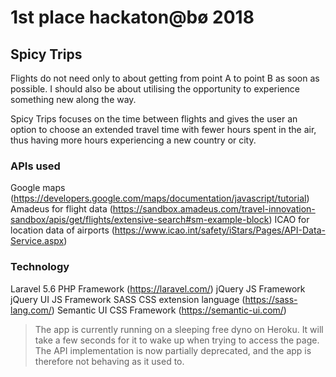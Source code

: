# 1st place hackaton@bø 2018

## Spicy Trips
Flights do not need only to about getting from point A to point B as soon as possible. I should also be about utilising the opportunity to experience something new along the way.

Spicy Trips focuses on the time between flights and gives the user an option to choose an extended travel time with fewer hours spent in the air, thus having more hours experiencing a new country or city.

### APIs used
Google maps (https://developers.google.com/maps/documentation/javascript/tutorial)
Amadeus for flight data (https://sandbox.amadeus.com/travel-innovation-sandbox/apis/get/flights/extensive-search#sm-example-block)
ICAO for location data of airports (https://www.icao.int/safety/iStars/Pages/API-Data-Service.aspx)

### Technology
Laravel 5.6 PHP Framework (https://laravel.com/)
jQuery JS Framework
jQuery UI JS Framework
SASS CSS extension language (https://sass-lang.com/)
Semantic UI CSS Framework (https://semantic-ui.com/)


> The app is currently running on a sleeping free dyno on Heroku. It will take a few seconds for it to wake up when trying to access the page.
> The API implementation is now partially deprecated, and the app is therefore not behaving as it used to.
